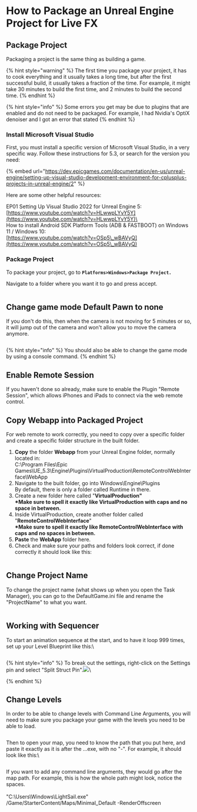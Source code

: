# How to Package an Unreal Engine Project for Live FX

## Package Project

Packaging a project is the same thing as building a game.&#x20;

{% hint style="warning" %}
The first time you package your project, it has to cook everything and it usually takes a long time, but after the first successful build, it usually takes a fraction of the time. For example, it might take 30 minutes to build the first time, and 2 minutes to build the second time.
{% endhint %}

{% hint style="info" %}
Some errors you get may be due to plugins that are enabled and do not need to be packaged. For example, I had Nvidia's OptiX denoiser and I got an error that stated&#x20;
{% endhint %}

### Install Microsoft Visual Studio

First, you must install a specific version of Microsoft Visual Studio, in a very specific way. Follow these instructions for 5.3, or search for the version you need:



{% embed url="https://dev.epicgames.com/documentation/en-us/unreal-engine/setting-up-visual-studio-development-environment-for-cplusplus-projects-in-unreal-engine/2" %}

Here are some other helpful resources:

EP01 Setting Up Visual Studio 2022 for Unreal Engine 5:\
[https://www.youtube.com/watch?v=HLwwpLYvY5Y](https://www.youtube.com/watch?v=HLwwpLYvY5Y)\
\
How to install Android SDK Platform Tools (ADB & FASTBOOT) on Windows 11 / Windows 10:\
[https://www.youtube.com/watch?v=OSp5\_wBAVyQ](https://www.youtube.com/watch?v=OSp5\_wBAVyQ)

### Package Project

To package your project, go to **`Platforms>Windows>Package Project.`**

Navigate to a folder where you want it to go and press accept.

<figure><img src="../../.gitbook/assets/image (121).png" alt=""><figcaption></figcaption></figure>

## Change game mode Default Pawn to none

If you don't do this, then when the camera is not moving for 5 minutes or so, it will jump out of the camera and won't allow you to move the camera anymore.&#x20;

<figure><img src="../../.gitbook/assets/image (5) (1) (1) (1) (1) (1) (1) (1) (1) (1) (1) (1) (1).png" alt=""><figcaption></figcaption></figure>

{% hint style="info" %}
You should also be able to change the game mode by using a console command.
{% endhint %}

## Enable Remote Session

If you haven't done so already, make sure to enable the Plugin "Remote Session", which allows iPhones and iPads to connect via the web remote control.&#x20;

## Copy Webapp into Packaged Project

For web remote to work correctly, you need to copy over a specific folder and create a specific folder structure in the built folder.&#x20;

1. **Copy** the folder **Webapp** from your Unreal Engine folder, normally located in:\
   C:\Program Files\Epic Games\UE\_5.3\Engine\Plugins\VirtualProduction\RemoteControlWebInterface\WebApp
2. Navigate to the built folder, go into Windows\Engine\Plugins\
   By default, there is only a folder called Runtime in there.&#x20;
3. Create a new folder here called "**VirtualProduction"**\
   **\*Make sure to spell it exactly like VirtualProduction with caps and no space in between.**
4. Inside VirtualProduction, create another folder called "**RemoteControlWebInterface**"\
   **\*Make sure to spell it exactly like RemoteControlWebInterface with caps and no spaces in between.**
5. **Paste** the **WebApp** folder here.&#x20;
6. Check and make sure your paths and folders look correct, if done correctly it should look like this:

<figure><img src="../../.gitbook/assets/image (1) (1) (1) (1) (1) (1) (1) (1) (1) (1) (1) (1) (1) (1) (1) (1) (1) (1) (1) (1) (1) (1) (1).png" alt=""><figcaption></figcaption></figure>

## Change Project Name

To change the project name (what shows up when you open the Task Manager), you can go to the DefaultGame.ini file and rename the "ProjectName" to what you want.

<figure><img src="../../.gitbook/assets/image (172).png" alt=""><figcaption></figcaption></figure>

## Working with Sequencer

To start an animation sequence at the start, and to have it loop 999 times, set up your Level Blueprint like this:\


<figure><img src="../../.gitbook/assets/image (75).png" alt=""><figcaption></figcaption></figure>

{% hint style="info" %}
To break out the settings, right-click on the Settings pin and select "Split Struct Pin".![](<../../.gitbook/assets/image (12) (1) (1) (1).png>)\

{% endhint %}



## Change Levels

In order to be able to change levels with Command Line Arguments, you will need to make sure you package your game with the levels you need to be able to load.

<figure><img src="../../.gitbook/assets/image (191).png" alt=""><figcaption></figcaption></figure>

Then to open your map, you need to know the path that you put here, and paste it exactly as it is after the ...exe, with no "-". For example, it should look like this:\


<figure><img src="../../.gitbook/assets/image (192).png" alt=""><figcaption></figcaption></figure>

If you want to add any command line arguments, they would go after the map path. For example, this is how the whole path might look, notice the spaces. \
\
"C:\Users\Windows\LightSail.exe" /Game/StarterContent/Maps/Minimal\_Default -RenderOffscreen
